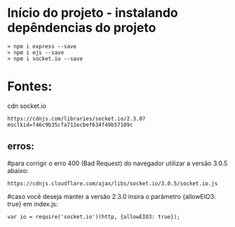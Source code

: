 # Início do projeto - instalando depêndencias do projeto
```
> npm i express --save
> npm i ejs --save
> npm i socket.io --save

```

# Fontes:
cdn socket.io
```
https://cdnjs.com/libraries/socket.io/2.3.0?msclkid=f46c9b35cfa711ecbef634f49b57189c

```
## erros:
#para corrigir o erro 400 (Bad Request) do navegador utilizar a versão 3.0.5 abaixo:
```
https://cdnjs.cloudflare.com/ajax/libs/socket.io/3.0.5/socket.io.js

```
#caso você deseja manter a versão 2.3.0 insira o parâmetro {allowEIO3: true} em index.js:
```
var io = require('socket.io')(http, {allowEIO3: true});

```
